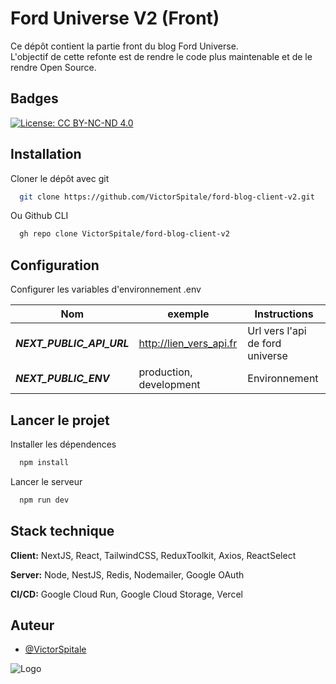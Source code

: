 # Ford Universe V2 (Front)

Ce dépôt contient la partie front du blog Ford Universe.  
L'objectif de cette refonte est de rendre le code plus maintenable et de le rendre Open Source.

## Badges

[![License: CC BY-NC-ND 4.0](https://img.shields.io/badge/License-CC_BY--NC--ND_4.0-lightgrey.svg)](https://creativecommons.org/licenses/by-nc-nd/4.0/)

## Installation

Cloner le dépôt avec git

```bash
  git clone https://github.com/VictorSpitale/ford-blog-client-v2.git
```

Ou Github CLI

```bash
  gh repo clone VictorSpitale/ford-blog-client-v2
```

## Configuration

Configurer les variables d'environnement .env

| Nom                       | exemple                 | Instructions                    |
|---------------------------|-------------------------|---------------------------------|
| ***NEXT_PUBLIC_API_URL*** | http://lien_vers_api.fr | Url vers l'api de ford universe |
| ***NEXT_PUBLIC_ENV***     | production, development | Environnement                   |

## Lancer le projet

Installer les dépendences

```bash
  npm install
```

Lancer le serveur

```bash
  npm run dev
```

## Stack technique

**Client:** NextJS, React, TailwindCSS, ReduxToolkit, Axios, ReactSelect

**Server:** Node, NestJS, Redis, Nodemailer, Google OAuth

**CI/CD:** Google Cloud Run, Google Cloud Storage, Vercel

## Auteur

- [@VictorSpitale](https://www.github.com/VictorSpitale)

![Logo](https://storage.googleapis.com/fordblog.appspot.com/email/forduniverse.png)


